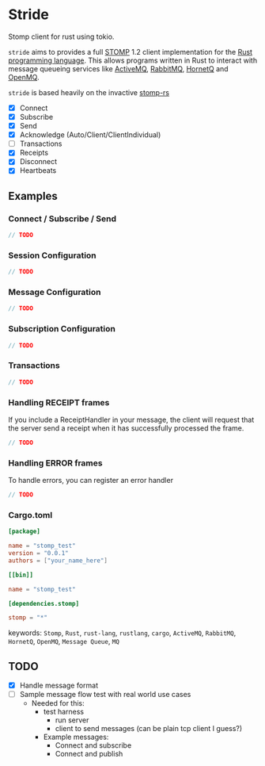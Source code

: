 # Stride

Stomp client for rust using tokio.

`stride` aims to provides a full [STOMP](http://stomp.github.io/stomp-specification-1.2.html) 1.2 client implementation for the [Rust programming language](http://www.rust-lang.org/). This allows programs written in Rust to interact with message queueing services like [ActiveMQ](http://activemq.apache.org/), [RabbitMQ](http://www.rabbitmq.com/), [HornetQ](http://hornetq.jboss.org/) and [OpenMQ](https://mq.java.net/).

`stride` is based heavily on the invactive [stomp-rs](https://github.com/zslayton/stomp-rs)

- [x] Connect
- [x] Subscribe
- [x] Send
- [x] Acknowledge (Auto/Client/ClientIndividual)
- [ ] Transactions
- [x] Receipts
- [x] Disconnect
- [x] Heartbeats

## Examples
### Connect / Subscribe / Send
```rust
// TODO
```

### Session Configuration
```rust
// TODO
```

### Message Configuration
```rust
// TODO
```

### Subscription Configuration
```rust
// TODO
```

### Transactions
```rust
// TODO
```

### Handling RECEIPT frames
If you include a ReceiptHandler in your message, the client will request that the server send a receipt when it has successfully processed the frame.
```rust
// TODO
```
### Handling ERROR frames
To handle errors, you can register an error handler
```rust
// TODO
```

### Cargo.toml
```toml
[package]

name = "stomp_test"
version = "0.0.1"
authors = ["your_name_here"]

[[bin]]

name = "stomp_test"

[dependencies.stomp]

stomp = "*"
```

keywords: `Stomp`, `Rust`, `rust-lang`, `rustlang`, `cargo`, `ActiveMQ`, `RabbitMQ`, `HornetQ`, `OpenMQ`, `Message Queue`, `MQ`


## TODO
- [x] Handle message format
- [ ] Sample message flow test with real world use cases
  - Needed for this:
    - test harness
      - run server
      - client to send messages (can be plain tcp client I guess?)
    - Example messages:
      - Connect and subscribe
      - Connect and publish
